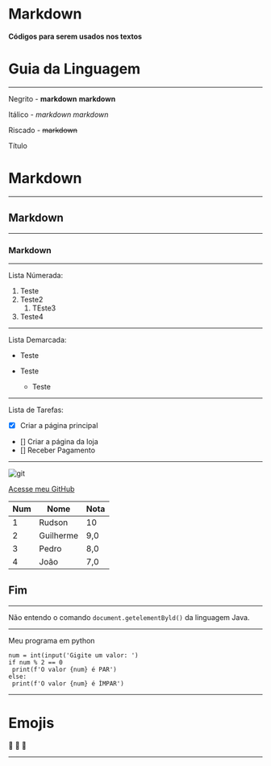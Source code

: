# Markdown
  **Códigos para serem usados nos textos**

 # **Guia da Linguagem** 
---

Negrito - **markdown** __markdown__

Itálico - *markdown* _markdown_

Riscado - ~~markdown~~

Título 

# Markdown
---
## Markdown
---
### Markdown
---

Lista Númerada:
1. Teste 
1. Teste2
   1. TEste3
1. Teste4
---
Lista Demarcada:

* Teste

* Teste 
   * Teste
---
Lista de Tarefas:

- [x] Criar a página principal
- [] Criar a página da loja
- [] Receber Pagamento 
---


![git](https://user-images.githubusercontent.com/119468786/208742257-c5972880-7819-4404-824f-144186b3d4e3.jpg)

[Acesse meu GitHub](888888888)

Num | Nome | Nota
---|---|---
1|Rudson |10
2|Guilherme|9,0
3|Pedro|8,0
4|João|7,0
## **Fim**
---

Não entendo o comando `document.getelementByld()` da linguagem Java.

---

Meu programa em python

```
num = int(input('Gigite um valor: ')
if num % 2 == 0
 print(f'O valor {num} é PAR')
else:
 print(f'O valor {num} é ÌMPAR')
```
---
# Emojis
🖖 👶 🤙

---
